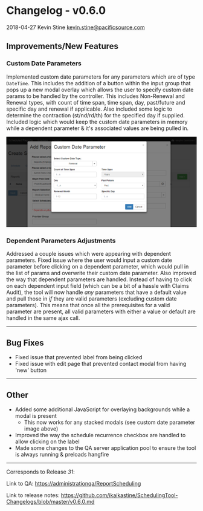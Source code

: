 # Changelog - v0.6.0

2018-04-27 Kevin Stine <kevin.stine@pacificsource.com>

## Improvements/New Features

### Custom Date Parameters

Implemented custom date parameters for any parameters which are of type `DateTime`. This includes the addition of a button within the input group
that pops up a new modal overlay which allows the user to specify custom date params to be handled by the controller. This includes Non-Renewal
and Renewal types, with count of time span, time span, day, past/future and specific day and renewal if applicable. Also included some logic to
determine the contraction (st/nd/rd/th) for the specified day if supplied. Included logic which would keep the custom date parameters in memory while
a dependent parameter & it's associated values are being pulled in.

![Custom Date Parameter](Resources/CustomDateParam.PNG)

### Dependent Parameters Adjustments

Addressed a couple issues which were appearing with dependent parameters. Fixed issue where the user would input a custom date parameter before
clicking on a dependent parameter, which would pull in the list of params and overwrite their custom date parameter. Also improved the way that
dependent parameters are handled. Instead of having to click on each dependent input field (which can be a bit of a hassle with Claims Audit),
the tool will now handle *any* parameters that have a default value and pull those in *if* they are valid parameters (excluding custom date parameters).
This means that once all the prerequisites for a valid parameter are present, all valid parameters with either a value or default are handled in the same
ajax call.

___

## Bug Fixes

* Fixed issue that prevented label from being clicked
* Fixed issue with edit page that prevented contact modal from having 'new' button

___

## Other

* Added some additional JavaScript for overlaying backgrounds while a modal is present
  * This now works for any stacked modals (see custom date parameter image above)
* Improved the way the schedule recurrence checkbox are handled to allow clicking on the label
* Made some changes to the QA server application pool to ensure the tool is always running & preloads hangfire

___

Corresponds to Release *31*:

Link to QA: <https://administrationqa/ReportScheduling>

Link to release notes: <https://github.com/ikaikastine/SchedulingTool-Changelogs/blob/master/v0.6.0.md>